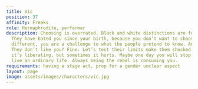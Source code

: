 ```yaml
---
title: Vic
position: 37
affinity: Freaks
role: Hermaphrodite, performer
description: Choosing is overrated. Black and white distinctions are for limited people.
  They have hated you since your birth, because you don’t want to choose. You are
  different, you are a challenge to what the people pretend to know. And so what?
  They don’t like you? Fine. Let’s test their limits make them shocked. It’s funny,
  it’s liberating, but sometimes it hurts. Maybe one day you will stop and try to
  live an ordinary life. Always being the rebel is consuming you.
requirements: having a stage act, prop for a gender unclear aspect
layout: page
image: assets/images/characters/vic.jpg
---
```


